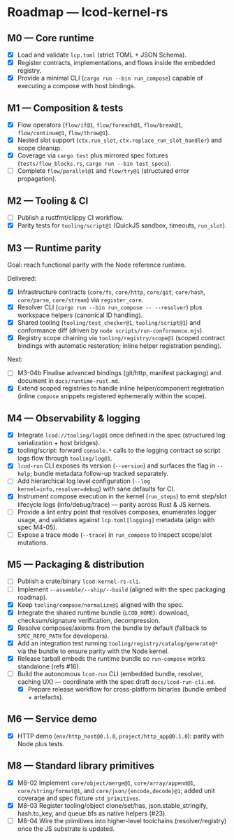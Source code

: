 # Roadmap — lcod-kernel-rs

## M0 — Core runtime
- [x] Load and validate `lcp.toml` (strict TOML + JSON Schema).
- [x] Register contracts, implementations, and flows inside the embedded registry.
- [x] Provide a minimal CLI (`cargo run --bin run_compose`) capable of executing a compose with host bindings.

## M1 — Composition & tests
- [x] Flow operators (`flow/if@1`, `flow/foreach@1`, `flow/break@1`, `flow/continue@1`, `flow/throw@1`).
- [x] Nested slot support (`ctx.run_slot`, `ctx.replace_run_slot_handler`) and scope cleanup.
- [x] Coverage via `cargo test` plus mirrored spec fixtures (`tests/flow_blocks.rs`, `cargo run --bin test_specs`).
- [ ] Complete `flow/parallel@1` and `flow/try@1` (structured error propagation).

## M2 — Tooling & CI
- [ ] Publish a rustfmt/clippy CI workflow.
- [x] Parity tests for `tooling/script@1` (QuickJS sandbox, timeouts, `run_slot`).

## M3 — Runtime parity

Goal: reach functional parity with the Node reference runtime.

Delivered:
- [x] Infrastructure contracts (`core/fs`, `core/http`, `core/git`, `core/hash`, `core/parse`, `core/stream`) via `register_core`.
- [x] Resolver CLI (`cargo run --bin run_compose -- --resolver`) plus workspace helpers (canonical ID handling).
- [x] Shared tooling (`tooling/test_checker@1`, `tooling/script@1`) and conformance diff (driven by `node scripts/run-conformance.mjs`).
- [x] Registry scope chaining via `tooling/registry/scope@1` (scoped contract bindings with automatic restoration; inline helper registration pending).

Next:
- [ ] M3-04b Finalise advanced bindings (git/http, manifest packaging) and document in `docs/runtime-rust.md`.
- [x] Extend scoped registries to handle inline helper/component registration (inline `compose` snippets registered ephemerally within the scope).

## M4 — Observability & logging
- [x] Integrate `lcod://tooling/log@1` once defined in the spec (structured log serialization + host bridges).
- [x] tooling/script: forward `console.*` calls to the logging contract so script logs flow through `tooling/log@1`.
- [x] `lcod-run` CLI exposes its version (`--version`) and surfaces the flag in `--help`; bundle metadata follow-up tracked separately.
- [ ] Add hierarchical log level configuration (`--log kernel=info,resolver=debug`) with sane defaults for CI.
- [x] Instrument compose execution in the kernel (`run_steps`) to emit step/slot lifecycle logs (info/debug/trace) — parity across Rust & JS kernels.
- [ ] Provide a lint entry point that resolves composes, enumerates logger usage, and validates against `lcp.toml[logging]` metadata (align with spec M4-05).
- [ ] Expose a trace mode (`--trace`) in `run_compose` to inspect scope/slot mutations.

## M5 — Packaging & distribution
- [ ] Publish a crate/binary `lcod-kernel-rs-cli`.
- [ ] Implement `--assemble/--ship/--build` (aligned with the spec packaging roadmap).
- [x] Keep `tooling/compose/normalize@1` aligned with the spec.
- [x] Integrate the shared runtime bundle (`LCOD_HOME`): download, checksum/signature verification, decompression.
- [x] Resolve composes/axioms from the bundle by default (fallback to `SPEC_REPO_PATH` for developers).
- [x] Add an integration test running `tooling/registry/catalog/generate@*` via the bundle to ensure parity with the Node kernel.
- [x] Release tarball embeds the runtime bundle so `run-compose` works standalone (refs #16).
- [ ] Build the autonomous `lcod-run` CLI (embedded bundle, resolver, caching UX) — coordinate with the spec draft `docs/lcod-run-cli.md`.
  - [x] Prepare release workflow for cross-platform binaries (bundle embed + artefacts).

## M6 — Service demo
- [x] HTTP demo (`env/http_host@0.1.0`, `project/http_app@0.1.0`): parity with Node plus tests.

## M8 — Standard library primitives
- [x] M8-02 Implement `core/object/merge@1`, `core/array/append@1`, `core/string/format@1`,
  and `core/json/{encode,decode}@1`; added unit coverage and spec fixture `std_primitives`.
- [x] M8-03 Register tooling/object clone/set/has, json.stable_stringify, hash.to_key, and queue.bfs as native helpers (#23).
- [ ] M8-04 Wire the primitives into higher-level toolchains (resolver/registry) once the JS substrate is updated.
